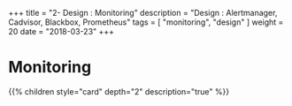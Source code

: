 +++
title = "2- Design : Monitoring"
description = "Design : Alertmanager, Cadvisor, Blackbox, Prometheus"
tags = [ "monitoring", "design" ]
weight = 20
date = "2018-03-23"
+++
# Monitoring

{{% children style="card" depth="2"  description="true" %}}

